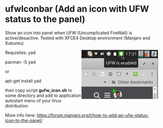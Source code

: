 # ufwIconbar  (Add an icon with UFW status to the panel)
Show an icon into panel when UFW (Uncomplicated FireWall) is active/desactive.
Tested with XFCE4 Desktop environment (Manjaro and Xubuntu)
    
<img align="right" width="50%" src="ufwicon_screenshot.png">

Requisites:  yad

  pacman -S yad
     
  or
  
  apt-get install yad    

then copy script **gufw_icon.sh** to some directory and add to application autostart menu of your linux distribution.

More info here: 
https://forum.manjaro.org/t/how-to-add-an-ufw-status-icon-to-the-panel/
